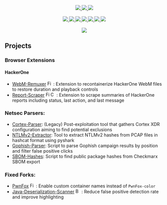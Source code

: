 <p align="center">
  <a href="https://www.linkedin.com/in/jmontoliutri/">
    <img src="https://img.shields.io/badge/jaume-linkedin?style=for-the-badge&logo=data%3Aimage%2Fpng%3Bbase64%2CiVBORw0KGgoAAAANSUhEUgAAAMwAAADACAMAAAB%2FPny7AAAAbFBMVEUAfrv%2F%2F%2F8AfLoAcLXE2uopgbzI2OnR4u5GjsI0g73o8fcAdbcAbbPN3%2B30%2BPuQt9ebwNzh6%2FS80%2BZalsZ9rtISgr0AZbBdnso0jMKkxN4AarJvpc6MsdTZ5%2FFpncqwzeN%2FqdBbkcRLlsd3oswcWK3cAAAFJElEQVR4nO2dbXOqOhCAkwUKJsqrFJUi1v7%2F%2F3iDHE9rlQRPwshy9%2FnQmc7IwDNhIdkkC%2BMXEmCIgaS3YJe%2FKeCWgfRbJl%2BhdlE2q%2FwqkxXy1VdjiyyyXiZO0LsomyS%2ByIS4A6YHIOxk4u0CGkY1zTZWMplcQMOoppGZkkm9V1%2BHG7xUyZSLaBjVNCVn4v3VV%2BGKd8Hyhdxl6j7L2RJeMj0yYdVCQkYFTcV2y5HZsfLV1%2BCOBakQxOyArqMNbAlPP%2BURBKvVKoCOV1%2BNFZJFxyRvhMg27bbYYdaR7LgX%2FJtNEqG1kcU%2B5rc0SYmyTwewbfg9%2FhlhdxtY8rtZerIanQ2w9LEL5%2BKIzEbdYwMqnU2EK25kMezCeYhKBoJMJ8Pb9auv8AlkonXhosbTNiCHgv9KjieDKDXR35NVaJrmoI%2BYDjzJHWl04S2WgbeszDLhGUnQeKlZRhyR3GdebpbhJyQy6w3JzJO1vyAZrzW7xF9IZMwdgG4NAZJHM%2BzMMj6aWYSDqZ%2FJ%2BR5NmsYcNDGW%2BFf3WbScu0w9AkxvmhRNw6im%2BdS7hJjS6ADacXOMaNTMulVpuhutPbz6%2Bp5Dfg6PNn1MuZkL8vgo03xxQZbQ7JDF28N4aT1Ewf8XuUrFnUu4xZNkugHg%2BGuCpkkjpC5dMpAdE%2F%2FqI9oT3omzDgBYRUW93W6rzyjAPKXZA9%2B8%2BlIIgiAI4ilAep637vA8KRG%2FyEAe5Hm7z%2F2N4i3fJ%2FVufcDZ8%2FMOUdrE8Y9%2BrPpHhGl0cD%2FCuLT%2FMA9SAPojbg%2BANWuH8oxxWx7cZhggSH0d%2B7vTwU53RP4zAwLyrJ9myCq34RPoT%2Fd2N3KGKNT8%2Fsf2NoDCPGOS1YFDm6lkAKK7BXkP8St3jTORDMBpKE3yG5E6a5xpZICNa5Ye39VKsElkJBszv%2FhN42hT7BQyMhgz8fsTcXZiM4GMDHS%2FGLBxcqe5lwH2vIt6RrtYeexexjjl85jQQW%2FNucxhzBKWRzjYteha5uP0xDP5BmE%2Fe%2Bpapv2XgOnZWE%2Bfupa5z8CPJ52ZjBWN7Tq9OcnwxLLPOSuZJlqQDK%2BXJOMHC5LhdvVxZiZjV7tkZjJ2e1xmJsMXJWP13pxaJhaZEE%2F0Pa3qykwp07Tpx6k%2B1vUp2Y8d5IQ2y3Wmk8lPRSmvQPQ1bpwT2xSWmUomrFY3qVeQwdeoTNoMWyYN7vqMIKMxCSibQc00MvXD6QrYjbCx2RY2iczQPmI54libPsAUMvfzIFc8c4bA5tk8gUwz3FsEaXymtfOS0Q1KZGVKEthknNzL6MtcGlOENotc3ct8aCO4q%2BynZTMnmUa%2F3wYYJpnW8NJbGxp2VjKm7cOmvaFzkslMe1RljUcmNPWtoMQj4xunWQ54ZMzvvHf942xOMubeiKEGwZxk9kYZw7N5RjIjSkMb9iDjkvEWJaMfBZAMyZAMyZAMyZAMyZAMyZAMyZAMyZAMyZAMyZAMyZAMyZAMyZAMyZAMyZAMyZAMyZAMyZAMyZAMyZDM%2F1amFRri%2B2XKEPmaAzLzljFPe0ZhsxkIum%2FoDvOg2ID%2BiBG1yp4%2B4zM6Wp4%2BYooTEgTxr2D5UOEISobo0z4GYMeq5chUDM%2FXPU3IhDkoTzcTvJwJm6oUs%2BJdMF4uJGig5MyulMuM8FIlk%2BGsJ%2F4bkJmSie1KU82FbvM94zxcQscaQI1wWTeWXUDUeEl8keGZo3rIL0QW3cbbTsZQ1wIBsLqkQS4yPMUdNgB9SYRehie4Zf58jvE%2Fha130LWQ03MAAAAASUVORK5CYII%3D&color=%230a66c2" />
  </a>
  <a href="https://app.hackthebox.com/profile/592712">
    <img src="https://img.shields.io/badge/trybadisch-htb?style=for-the-badge&logo=hackthebox&logoColor=white&color=%239fef00" />
  </a>
  <a href="https://tryhackme.com/p/trybadisch">
    <img src="https://img.shields.io/badge/trybadisch-thm?style=for-the-badge&logo=tryhackme&color=%231c2331" />
  </a>
  <br /><br />
  <a href="https://github.com/trybadisch" >
    <img src="https://img.shields.io/badge/Python-3776AB?logo=python&logoColor=fff" />
    <img src="https://img.shields.io/badge/JavaScript-F7DF1E?logo=javascript&logoColor=000" />
    <img src="https://img.shields.io/badge/C-00599C?logo=c&logoColor=white" />
    <img src="https://img.shields.io/badge/Bash-4EAA25?logo=gnubash&logoColor=fff" />
    <img src="https://custom-icon-badges.demolab.com/badge/AWS-%23FF9900.svg?logo=aws&logoColor=white" />
    <img src="https://img.shields.io/badge/Linux-FCC624?logo=linux&logoColor=black" />
    <img src="https://img.shields.io/badge/Zsh-F15A24?logo=zsh&logoColor=fff" />
  </a>
  <br /><br />
  <a href="https://github.com/anuraghazra/github-readme-stats">
    <img align="center" src="https://github-readme-stats.vercel.app/api/top-langs/?username=trybadisch&layout=compact&theme=dracula&langs_count=6" />
  </a>
</p>

## Projects
### Browser Extensions
#### HackerOne
- [WebM-Remuxer](https://github.com/trybadisch/WebM-Remuxer) <img alt="Firefox" src="https://upload.wikimedia.org/wikipedia/commons/a/a0/Firefox_logo%2C_2019.svg" height="15"> : Extension to recontainerize HackerOne WebM files to restore duration and playback controls
- [Report-Scraper](https://github.com/trybadisch/Report-Scraper) <img alt="Firefox" src="https://upload.wikimedia.org/wikipedia/commons/a/a0/Firefox_logo%2C_2019.svg" height="15"><img alt="Chrome" src="https://upload.wikimedia.org/wikipedia/commons/e/e1/Google_Chrome_icon_%28February_2022%29.svg" height="15"> : Extension to scrape summaries of HackerOne reports including status, last action, and last message

### Netsec Parsers:
- [Cortex-Parser](https://github.com/trybadisch/Cortex-Parser): (Legacy) Post-exploitation tool that gathers Cortex XDR configuration aiming to find potential exclusions
- [NTLMv2-Extractor](https://github.com/trybadisch/NTLMv2-Extractor): Tool to extract NTLMv2 hashes from PCAP files in hashcat format using pyshark
- [Gophish-Parser](https://github.com/trybadisch/Gophish-Parser): Script to parse Gophish campaign results by position and filter false positive clicks
- [SBOM-Hashes](https://github.com/trybadisch/SBOM-Hashes): Script to find public package hashes from Checkmarx SBOM export

### Fixed Forks:
- [PwnFox](https://github.com/trybadisch/PwnFox) <img alt="Firefox" src="https://upload.wikimedia.org/wikipedia/commons/a/a0/Firefox_logo%2C_2019.svg" height="15"> : Enable custom container names instead of `PwnFox-color`
- [Java-Deserialization-Scanner](https://github.com/trybadisch/Java-Deserialization-Scanner) <img alt="Burp" src="https://upload.wikimedia.org/wikipedia/commons/6/61/BurpSuite_logo.svg" height="15"> : Reduce false positive detection rate and improve highlighting
